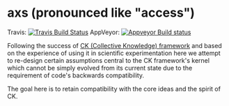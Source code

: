 axs (pronounced like "access")
==============================

Travis: [![Travis Build Status](https://api.travis-ci.com/krai/axs.svg?branch=master&status=passed)](https://app.travis-ci.com/github/krai/axs)
AppVeyor: [![Appveyor Build status](https://ci.appveyor.com/api/projects/status/lrfwjca630klbku3/branch/master?svg=true)](https://ci.appveyor.com/project/ens-lg4/axs/branch/master)

Following the success of [CK (Collective Knowledge) framework](https://github.com/ctuning/ck)
and based on the experience of using it in scientific experimentation
here we attempt to re-design certain assumptions central to the CK framework's kernel
which cannot be simply evolved from its current state due to the requirement of code's backwards compatibility.

The goal here is to retain compatibility with the core ideas and the spirit of CK.
